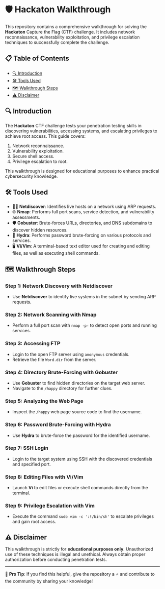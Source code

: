 # 🛡️ Hackaton Walkthrough

This repository contains a comprehensive walkthrough for solving the **Hackaton** Capture the Flag (CTF) challenge. It includes network reconnaissance, vulnerability exploitation, and privilege escalation techniques to successfully complete the challenge.

## 📋 Table of Contents
- [🔍 Introduction](#-introduction)
- [🛠️ Tools Used](#️-tools-used)
- [🗺️ Walkthrough Steps](#-walkthrough-steps)
- [⚠️ Disclaimer](#️-disclaimer)

## 🔍 Introduction

The **Hackaton** CTF challenge tests your penetration testing skills in discovering vulnerabilities, accessing systems, and escalating privileges to achieve root access. This guide covers:
1. Network reconnaissance.
2. Vulnerability exploitation.
3. Secure shell access.
4. Privilege escalation to root.

This walkthrough is designed for educational purposes to enhance practical cybersecurity knowledge.

## 🛠️ Tools Used

- 🕵️‍♂️ **Netdiscover**: Identifies live hosts on a network using ARP requests.
- 🌐 **Nmap**: Performs full port scans, service detection, and vulnerability assessments.
- 🛡️ **Gobuster**: Brute-forces URLs, directories, and DNS subdomains to discover hidden resources.
- 🔐 **Hydra**: Performs password brute-forcing on various protocols and services.
- 🖥️ **Vi/Vim**: A terminal-based text editor used for creating and editing files, as well as executing shell commands.

## 🗺️ Walkthrough Steps

### Step 1: Network Discovery with Netdiscover
- Use **Netdiscover** to identify live systems in the subnet by sending ARP requests.

### Step 2: Network Scanning with Nmap
- Perform a full port scan with `nmap -p-` to detect open ports and running services.

### Step 3: Accessing FTP
- Login to the open FTP server using `anonymous` credentials.
- Retrieve the file `Word.dir` from the server.

### Step 4: Directory Brute-Forcing with Gobuster
- Use **Gobuster** to find hidden directories on the target web server.
- Navigate to the `/happy` directory for further clues.

### Step 5: Analyzing the Web Page
- Inspect the `/happy` web page source code to find the username.

### Step 6: Password Brute-Forcing with Hydra
- Use **Hydra** to brute-force the password for the identified username.

### Step 7: SSH Login
- Login to the target system using SSH with the discovered credentials and specified port.

### Step 8: Editing Files with Vi/Vim
- Launch **Vi** to edit files or execute shell commands directly from the terminal.

### Step 9: Privilege Escalation with Vim
- Execute the command `sudo vim -c ':!/bin/sh'` to escalate privileges and gain root access.

## ⚠️ Disclaimer

This walkthrough is strictly for **educational purposes only**. Unauthorized use of these techniques is illegal and unethical. Always obtain proper authorization before conducting penetration tests.

---

🌟 **Pro Tip**: If you find this helpful, give the repository a ⭐ and contribute to the community by sharing your knowledge!
